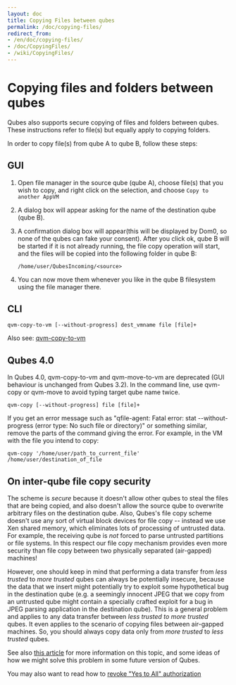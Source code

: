 ```yaml
---
layout: doc
title: Copying Files between qubes
permalink: /doc/copying-files/
redirect_from:
- /en/doc/copying-files/
- /doc/CopyingFiles/
- /wiki/CopyingFiles/
---
```


Copying files and folders between qubes
=============================

Qubes also supports secure copying of files and folders between qubes.
These instructions refer to file(s) but equally apply to copying folders.

In order to copy file(s) from qube A to qube B, follow these steps:

GUI
---

1. Open file manager in the source qube (qube A), choose file(s) that you wish to copy, and right click on the selection, and choose `Copy to another AppVM`

2. A dialog box will appear asking for the name of the destination qube (qube B). 

3. A confirmation dialog box will appear(this will be displayed by Dom0, so none of the qubes can fake your consent). After you click ok, qube B will be started if it is not already running, the file copy operation will start, and the files will be copied into the following folder in qube B:

   `/home/user/QubesIncoming/<source>`

4. You can now move them whenever you like in the qube B filesystem using the file manager there.


CLI
---

```
qvm-copy-to-vm [--without-progress] dest_vmname file [file]+
```

Also see: [qvm-copy-to-vm](/doc/vm-tools/qvm-copy-to-vm/)


Qubes 4.0
---------

In Qubes 4.0, qvm-copy-to-vm and qvm-move-to-vm are deprecated (GUI behaviour is unchanged from Qubes 3.2).  In the command line, use qvm-copy or qvm-move to avoid typing target qube name twice.

```
qvm-copy [--without-progress] file [file]+
```

If you get an error message such as "qfile-agent: Fatal error: stat --without-progress (error type: No such file or directory)" or something similar, remove the parts of the command giving the error. For example, in the VM with the file you intend to copy:

```
qvm-copy '/home/user/path_to_current_file' /home/user/destination_of_file
```


On inter-qube file copy security
----------------------------------

The scheme is *secure* because it doesn't allow other qubes to steal the files that are being copied, and also doesn't allow the source qube to overwrite arbitrary files on the destination qube. Also, Qubes's file copy scheme doesn't use any sort of virtual block devices for file copy -- instead we use Xen shared memory, which eliminates lots of processing of untrusted data. For example, the receiving qube is *not* forced to parse untrusted partitions or file systems. In this respect our file copy mechanism provides even more security than file copy between two physically separated (air-gapped) machines!

However, one should keep in mind that performing a data transfer from *less trusted* to *more trusted* qubes can always be potentially insecure, because the data that we insert might potentially try to exploit some hypothetical bug in the destination qube (e.g. a seemingly innocent JPEG that we copy from an untrusted qube might contain a specially crafted exploit for a bug in JPEG parsing application in the destination qube). This is a general problem and applies to any data transfer between *less trusted to more trusted* qubes. It even applies to the scenario of copying files between air-gapped machines. So, you should always copy data only from *more trusted* to *less trusted* qubes.

See also [this article](https://blog.invisiblethings.org/2011/03/13/partitioning-my-digital-life-into.html) for more information on this topic, and some ideas of how we might solve this problem in some future version of Qubes.

You may also want to read how to [revoke "Yes to All" authorization](/doc/qrexec3/#revoking-yes-to-all-authorization)

